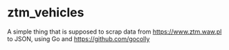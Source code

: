 # ztm_vehicles
A simple thing that is supposed to scrap data from https://www.ztm.waw.pl to JSON, using Go and https://github.com/gocolly
